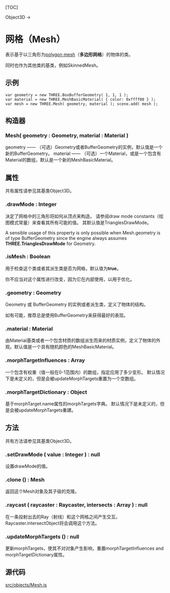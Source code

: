 [TOC]



Object3D →

# 网格（Mesh）

表示基于以三角形为[polygon mesh](https://en.wikipedia.org/wiki/Polygon_mesh)（**多边形网格**）的物体的类。 

同时也作为其他类的基类，例如SkinnedMesh。

## 示例

```
var geometry = new THREE.BoxBufferGeometry( 1, 1, 1 ); 
var material = new THREE.MeshBasicMaterial( { color: 0xffff00 } ); 
var mesh = new THREE.Mesh( geometry, material ); scene.add( mesh );
```

## 构造器

### Mesh( geometry : Geometry, material : Material )

geometry —— （可选）Geometry或者BufferGeometry的实例，默认值是一个新的BufferGeometry。
material —— （可选）一个Material，或是一个包含有Material的数组，默认是一个新的MeshBasicMaterial。

## 属性

共有属性请参见其基类Object3D。

### .drawMode : Integer

决定了网格中的三角形将如何从顶点来构造。 请参阅draw mode constants（绘图模式常量）来查看其所有可能的值。 其默认值是TrianglesDrawMode。

A sensible usage of this property is only possible when Mesh.geometry is of type BufferGeometry since the engine always assumes **THREE.TrianglesDrawMode** for Geometry.

### .isMesh : Boolean

用于检查这个类或者其派生类是否为网格，默认值为**true**。

你不应当对这个属性进行改变，因为它在内部使用，以用于优化。

### .geometry : Geometry

Geometry 或 BufferGeometry 的实例或者派生类，定义了物体的结构。

如有可能，推荐总是使用BufferGeometry来获得最好的表现。

### .material : Material

由Material基类或者一个包含材质的数组派生而来的材质实例，定义了物体的外观。默认值是一个具有随机颜色的MeshBasicMaterial。

### .morphTargetInfluences : Array

一个包含有权重（值一般在0-1范围内）的数组，指定应用了多少变形。 默认情况下是未定义的，但是会被updateMorphTargets重置为一个空数组。

### .morphTargetDictionary : Object

基于morphTarget.name属性的morphTargets字典。 默认情况下是未定义的，但是会被updateMorphTargets重建。

## 方法

共有方法请参见其基类Object3D。

### .setDrawMode ( value : Integer ) : null

设置drawMode的值。

### .clone () : Mesh

返回这个Mesh对象及其子级的克隆。

### .raycast ( raycaster : Raycaster, intersects : Array ) : null

在一条投射出去的Ray（射线）和这个网格之间产生交互。 Raycaster.intersectObject将会调用这个方法。

### .updateMorphTargets () : null

更新morphTargets，使其不对对象产生影响，重置morphTargetInfluences and morphTargetDictionary属性。

## 源代码

[src/objects/Mesh.js](https://github.com/mrdoob/three.js/blob/master/src/objects/Mesh.js)

